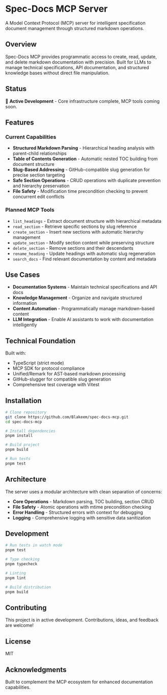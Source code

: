 # Spec-Docs MCP Server

A Model Context Protocol (MCP) server for intelligent specification document management through structured markdown operations.

## Overview

Spec-Docs MCP provides programmatic access to create, read, update, and delete markdown documentation with precision. Built for LLMs to manage technical specifications, API documentation, and structured knowledge bases without direct file manipulation.

## Status

🚧 **Active Development** - Core infrastructure complete, MCP tools coming soon.

## Features

### Current Capabilities
- **Structured Markdown Parsing** - Hierarchical heading analysis with parent-child relationships
- **Table of Contents Generation** - Automatic nested TOC building from document structure  
- **Slug-Based Addressing** - GitHub-compatible slug generation for precise section targeting
- **Safe Section Operations** - CRUD operations with duplicate prevention and hierarchy preservation
- **File Safety** - Modification time precondition checking to prevent concurrent edit conflicts

### Planned MCP Tools
- `list_headings` - Extract document structure with hierarchical metadata
- `read_section` - Retrieve specific sections by slug reference
- `create_section` - Insert new sections with automatic hierarchy management
- `update_section` - Modify section content while preserving structure
- `delete_section` - Remove sections and their descendants
- `rename_heading` - Update headings with automatic slug regeneration
- `search_docs` - Find relevant documentation by content and metadata

## Use Cases

- **Documentation Systems** - Maintain technical specifications and API docs
- **Knowledge Management** - Organize and navigate structured information
- **Content Automation** - Programmatically manage markdown-based content
- **LLM Integration** - Enable AI assistants to work with documentation intelligently

## Technical Foundation

Built with:
- TypeScript (strict mode)
- MCP SDK for protocol compliance
- Unified/Remark for AST-based markdown processing
- GitHub-slugger for compatible slug generation
- Comprehensive test coverage with Vitest

## Installation

```bash
# Clone repository
git clone https://github.com/Blakeem/spec-docs-mcp.git
cd spec-docs-mcp

# Install dependencies
pnpm install

# Build project
pnpm build

# Run tests
pnpm test
```

## Architecture

The server uses a modular architecture with clean separation of concerns:

- **Core Operations** - Markdown parsing, TOC building, section CRUD
- **File Safety** - Atomic operations with mtime precondition checking
- **Error Handling** - Structured errors with context for debugging
- **Logging** - Comprehensive logging with sensitive data sanitization

## Development

```bash
# Run tests in watch mode
pnpm test

# Type checking
pnpm typecheck

# Linting
pnpm lint

# Build distribution
pnpm build
```

## Contributing

This project is in active development. Contributions, ideas, and feedback are welcome!

## License

MIT

## Acknowledgments

Built to complement the MCP ecosystem for enhanced documentation capabilities.

